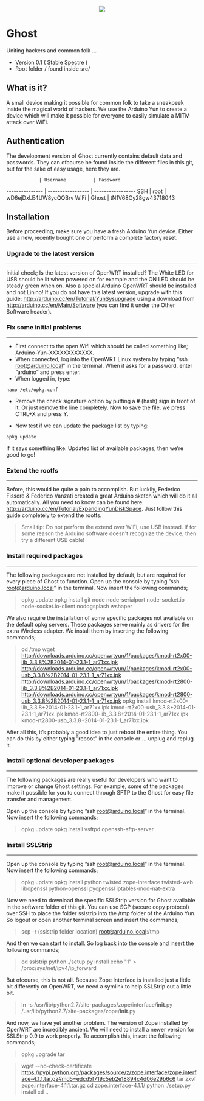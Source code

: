 <p align="center">
  <a href="http://projectghost.nl">
    <img src="http://projectghost.nl/assets/img/ghost_transparant.png"/>
  </a>
</p>

# Ghost

Uniting hackers and common folk ...

* Version 0.1 ( Stable Spectre )
* Root folder / found inside src/

## What is it?

A small device making it possible for common folk to take a sneakpeek inside the magical world of hackers. We use the Arduino Yun to create a device which will make it possible for everyone to easily simulate a MITM attack over WiFi.

## Authentication
The development version of Ghost currently contains default data and passwords.
They can ofcourse be found inside the different files in this git, but for the sake of easy usage, here they are.

                | Username          | Password
--------------- | ----------------- | -----------------
SSH             | root              | wD6ejDxLE4UW8ycQQBrv
WiFi            | Ghost             | tN1V68Oy28gw43718043

## Installation

Before proceeding, make sure you have a fresh Arduino Yun device. Either use a new, recently bought one or perform a complete factory reset.

### Upgrade to the latest version
----------------------

Initial check; Is the latest version of OpenWRT installed? The White LED for USB should be lit when powered on for example and the ON LED should be steady green when on.
Also a special Arduino OpenWRT should be installed and not Linino! If you do not have this latest version, upgrade with this guide: http://arduino.cc/en/Tutorial/YunSysupgrade using a download from http://arduino.cc/en/Main/Software (you can find it under the Other Software header).

### Fix some initial problems
----------------------

* First connect to the open Wifi which should be called something like; Arduino-Yun-XXXXXXXXXXXX.
* When connected, log into the OpenWRT Linux system by typing ”ssh root@arduino.local” in the terminal. When it asks for a password, enter ”arduino” and press enter.
* When logged in, type:
```
nano /etc/opkg.conf 
```
* Remove the check signature option by putting a # (hash) sign in front of it. Or just remove the line completely. Now to save the file, we press CTRL+X and press Y.

* Now test if we can update the package list by typing:
```
opkg update
```

If it says something like: Updated list of available packages, then we’re good to go!

### Extend the rootfs
----------------------

Before, this would be quite a pain to accomplish. But luckily, Federico Fissore & Federico Vanzati created a great Arduino sketch which will do it all automatically.
All you need to know can be found here: http://arduino.cc/en/Tutorial/ExpandingYunDiskSpace. Just follow this guide completely to extend the rootfs.

> Small tip: Do not perform the extend over WiFi, use USB instead. If for some reason the Arduino software doesn't recognize the device, then try a different USB cable!

### Install required packages
----------------------

The following packages are not installed by default, but are required for every piece of Ghost to function. Open up the console by typing ”ssh root@arduino.local” in the terminal.
Now insert the following commands;

> opkg update
> opkg install git node node-serialport node-socket.io node-socket.io-client nodogsplash wshaper

We also require the installation of some specific packages not available on the default opkg servers. These packages serve mainly as drivers for the extra Wireless adapter.
We install them by inserting the following commands;

> cd /tmp
> wget http://downloads.arduino.cc/openwrtyun/1/packages/kmod-rt2x00-lib_3.3.8%2B2014-01-23.1-1_ar71xx.ipk http://downloads.arduino.cc/openwrtyun/1/packages/kmod-rt2x00-usb_3.3.8%2B2014-01-23.1-1_ar71xx.ipk http://downloads.arduino.cc/openwrtyun/1/packages/kmod-rt2800-lib_3.3.8%2B2014-01-23.1-1_ar71xx.ipk http://downloads.arduino.cc/openwrtyun/1/packages/kmod-rt2800-usb_3.3.8%2B2014-01-23.1-1_ar71xx.ipk
> opkg install kmod-rt2x00-lib_3.3.8\+2014-01-23.1-1_ar71xx.ipk kmod-rt2x00-usb_3.3.8\+2014-01-23.1-1_ar71xx.ipk kmod-rt2800-lib_3.3.8\+2014-01-23.1-1_ar71xx.ipk kmod-rt2800-usb_3.3.8\+2014-01-23.1-1_ar71xx.ipk

After all this, it’s probably a good idea to just reboot the entire thing. You can do this by either typing ”reboot” in the console or … unplug and replug it.

### Install optional developer packages
----------------------

The following packages are really useful for developers who want to improve or change Ghost settings. For example, some of the packages make it possible for you to connect through SFTP to the Ghost for easy file transfer and management.

Open up the console by typing ”ssh root@arduino.local” in the terminal. Now insert the following commands;

> opkg update
> opkg install vsftpd openssh-sftp-server

### Install SSLStrip
----------------------

Open up the console by typing ”ssh root@arduino.local” in the terminal. Now insert the following commands;

> opkg update
> opkg install python twisted zope-interface twisted-web libopenssl python-openssl pyopenssl iptables-mod-nat-extra

Now we need to download the specific SSLStrip version for Ghost available in the software folder of this git.
You can use SCP (secure copy protocol) over SSH to place the folder sslstrip into the /tmp folder of the Arduino Yun.
So logout or open another terminal screen and insert the commands;

> scp -r (sslstrip folder location) root@arduino.local:/tmp

And then we can start to install. So log back into the console and insert the following commands;

> cd sslstrip
> python ./setup.py install
> echo "1" > /proc/sys/net/ipv4/ip_forward

But ofcourse, this is not all. Because Zope Interface is installed just a little bit differently on OpenWRT, we need a symlink to help SSLStrip out a little bit.

> ln -s /usr/lib/python2.7/site-packages/zope/interface/__init__.py /usr/lib/python2.7/site-packages/zope/__init__.py

And now, we have yet another problem. The version of Zope installed by OpenWRT are incredibly ancient. We will need to install a newer version for SSLStrip 0.9 to work properly.
To accomplish this, insert the following commands;

> opkg upgrade tar

> wget --no-check-certificate https://pypi.python.org/packages/source/z/zope.interface/zope.interface-4.1.1.tar.gz#md5=edcd5f719c5eb2e18894c4d06e29b6c6
> tar zxvf zope.interface-4.1.1.tar.gz
> cd zope.interface-4.1.1/
> python ./setup.py install
> cd ..
